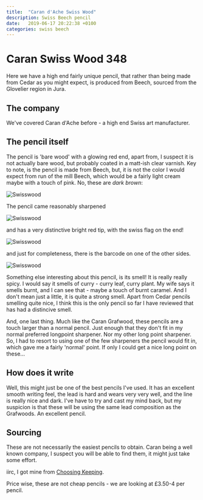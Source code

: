 ```yaml
---
title:  "Caran d'Ache Swiss Wood"
description: Swiss Beech pencil
date:   2019-06-17 20:22:38 +0100
categories: swiss beech
---
```


# Caran Swiss Wood 348

Here we have a high end fairly unique pencil, that rather than being made
from Cedar as you might expect, is produced from Beech, sourced from the
Glovelier region in Jura.

## The company

We've covered Caran d'Ache before - a high end Swiss art manufacturer.

## The pencil itself

The pencil is 'bare wood' with a glowing red end, apart from, I suspect
it is not actually bare wood, but probably coated in a matt-ish clear varnish.
Key to note, is the pencil is made from Beech, but, it is not the color I would
expect from run of the mill Beech, which would be a fairly light cream maybe with
a touch of pink. No, these are *dark brown*:

![Swisswood]({{site.url}}/images/swisswood.jpg)

The pencil came reasonably sharpened

![Swisswood]({{site.url}}/images/swisswood_tip.jpg)

and has a very distinctive bright red tip, with the swiss flag on the end!

![Swisswood]({{site.url}}/images/swisswood_tail.jpg)

and just for completeness, there is the barcode on one of the other sides.

![Swisswood]({{site.url}}/images/swisswood_bar.jpg)

Something else interesting about this pencil, is its smell! It is really
really spicy. I would say it smells of curry - curry leaf, curry plant. My wife
says it smells burnt, and I can see that - maybe a touch of burnt caramel. And
I don't mean just a little, it is quite a strong smell. Apart from Cedar pencils
smelling quite nice, I think this is the only pencil so far I have reviewed that
has had a distincive smell.

And, one last thing. Much like the Caran Grafwood, these pencils are a touch
larger than a normal pencil. Just enough that they don't fit in my normal
preferred longpoint sharpener. Nor my other long point sharpener. So, I had
to resort to using one of the few sharpeners the pencil would fit in, which
gave me a fairly 'normal' point. If only I could get a nice long point on these...

## How does it write

Well, this might just be one of the best pencils I've used. It has an excellent
smooth writing feel, the lead is hard and wears very very well, and the line is
really nice and dark. I've have to try and cast my mind back, but my suspicion
is that these will be using the same lead composition as the Grafwoods. An
excellent pencil.

## Sourcing

These are not necessarily the easiest pencils to obtain. Caran being a well known
company, I suspect you will be able to find them, it might just take some effort.

iirc, I got mine from [Choosing Keeping](https://choosingkeeping.com/products/beech-swiss-wood-348-hb-pencil).

Price wise, these are not cheap pencils - we are looking at £3.50-4 per pencil.
